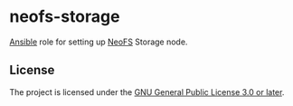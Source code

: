 neofs-storage
=========

[Ansible][ansible] role for setting up [NeoFS][neofs] Storage node.

[ansible]: https://github.com/ansible/ansible
[neofs]: https://fs.neo.org

License
-------

The project is licensed under the [GNU General Public License 3.0 or later][GPL-3.0-or-later].

[GPL-3.0-or-later]: https://www.gnu.org/licenses/gpl-3.0
